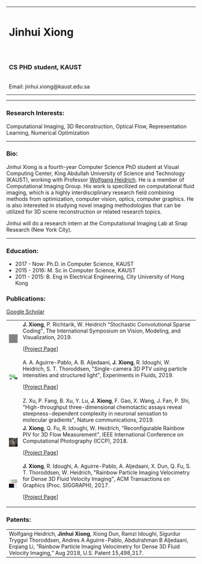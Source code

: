 <html>
<head>
<!-- Global site tag (gtag.js) - Google Analytics -->
<script async src="https://www.googletagmanager.com/gtag/js?id=UA-144044596-1"></script>
<script>
  window.dataLayer = window.dataLayer || [];
  function gtag(){dataLayer.push(arguments);}
  gtag('js', new Date());

  gtag('config', 'UA-144044596-1');
</script>
<meta name="description" content="Jinhui Xiong's home page">
<link rel="stylesheet" href="assets/css/style.css">
<title>Jinhui Xiong - Homepage</title>
</head>
  
<body>
<table id="personalInfo" width="100%">
	<tr>
		<td width="500">
		<h1>Jinhui Xiong</h1>
		</td>
		<td rowspan="3" align="center">
		<img src="assets/img/avatar.jpg" border="0" width="400" height="225">
		</td>
	</tr>
<br>
<br>
	<tr>
		<td>	
        <h3>CS PHD student, KAUST</h3>		
<br>
		Email: jinhui.xiong@kaust.edu.sa
		</td>
	</tr>
</table>
  
<hr>
<h3>Research Interests:</h3>
<p>Computational Imaging, 3D Reconstruction, Optical Flow, Representation Learning, Numerical Optimization  </p>  
 
<hr>
<h3>Bio:</h3>
<p>Jinhui Xiong is a fourth-year Computer Science PhD student at Visual Computing Center, King Abdullah University of Science and Technology  (KAUST), working with Professor <a href="https://vccimaging.org/People/heidriw/">Wolfgang Heidrich</a>. He is a member of Computational Imaging Group. His work is specilized on computational fluid imaging, which is a highly interdisciplinary research field combining methods from optimization, computer vision, optics, computer graphics. He is also interested in studying novel imaging methodologies that can be utilized for 3D scene reconstruction or related research topics.</p>
<p>Jinhui will do a research intern at the Computational Imaging Lab at Snap Research (New York City). </p>

<hr>
<h3>Education:</h3>
<ul>
  <li>2017 - Now: Ph.D. in Computer Science, KAUST</li>
  <li>2015 - 2016: M. Sc in Computer Science, KAUST</li>
  <li>2011 - 2015: B. Eng in Electrical Engineering, City University of Hong Kong</li>
</ul>

<h3>Publications: </h3>
<p><a href="https://scholar.google.com/citations?user=G2aQMDEAAAAJ&hl=en">Google Scholar</a></p>
<table id="Publications" width="100%">

<tr>
<td> <img src="assets/img/2019CSCS/thumb.jpg" width="100px">		</td>		
  <td><b>J. Xiong</b>, P. Richtarik, W. Heidrich &quot;Stochastic Convolutional Sparse Coding&quot;, The International Symposium on Vision, Modeling, and Visualization, 2019.
<p>[<a href="https://vccimaging.org/Publications/Xiong2019StochasticCSC/">Project Page</a>]</p> 	
</td>	
</tr>	

<tr>
<td> <img src="assets/img/2019singlecamera/thumb.jpg" width="100px">		</td>		
  <td>A. A. Aguirre-Pablo, A. B. Aljedaani, <b>J. Xiong</b>, R. Idoughi, W. Heidrich, S. T. Thoroddsen, &quot;Single-camera 3D PTV using particle intensities and structured light&quot;, Experiments in Fluids, 2019.
<p>[<a href="https://vccimaging.org/Publications/Aguire-Pablo2019SingleCameraPTV/">Project Page</a>]</p> 	
</td>	
</tr>	

<tr>
<td> <img src="" width="100px">		</td>		
  <td>Z. Xu, P. Fang, B. Xu, Y. Lu, <b>J. Xiong</b>, F. Gao, X. Wang, J. Fan, P. Shi, &quot;High-throughput three-dimensional chemotactic assays reveal steepness-dependent complexity in neuronal sensation to molecular gradients&quot;, Nature communications, 2019.
</td>	
</tr>	

<tr>
<td> <img src="assets/img/2018reconfigurable/thumb.jpg" width="100px">		</td>		
  <td><b>J. Xiong</b>, Q. Fu, R. Idoughi, W. Heidrich, &quot;Reconfigurable Rainbow PIV for 3D Flow Measurement&quot;, IEEE International Conference on Computational Photography (ICCP), 2018.
<p>[<a href="https://vccimaging.org/Publications/Xiong2017RainbowPIV/">Project Page</a>]</p> 	
</td>	
</tr>	

<tr>
<td> <img src="assets/img/2017rainbow/thumb.jpg" width="100px">		</td>		
  <td><b>J. Xiong</b>, R. Idoughi, A. Aguirre-Pablo, A. Aljedaani, X. Dun, Q. Fu, S. T. Thoroddsen, W. Heidrich, &quot;Rainbow Particle Imaging Velocimetry for Dense 3D Fluid Velocity Imaging&quot;, ACM Transactions on Graphics (Proc. SIGGRAPH), 2017.
<p>[<a href="https://vccimaging.org/Publications/Xiong2017RainbowPIV/">Project Page</a>]</p> 	
</td>	
</tr>	
</table>

<h3>Patents:</h3>
<table id="Patents" width="100%">
<tr>		
<td>
Wolfgang Heidrich, <b>Jinhui Xiong</b>, Xiong Dun, Ramzi Idoughi, Sigurdur Tryggvi Thoroddsen,
Andres A Aguirre-Pablo, Abdulrahman B Aljedaani, Erqiang Li, “Rainbow Particle Imaging
Velocimetry for Dense 3D Fluid Velocity Imaging,” Aug 2018, U.S. Patent 15,498,317.
</td>	
</tr>	
</table>

</body>

</html>
